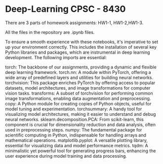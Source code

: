 # Deep-Learning CPSC - 8430 

There are 3 parts of homework assignments: HW1-1, HW1-2,HW1-3. 

All the files in the repository are .ipynb files.

To ensure a smooth experience with these notebooks, it's imperative to set up your environment correctly. This includes the installation of several key Python libraries and packages, which are instrumental in deep learning development. The following imports are essential:

torch: The backbone of our assignments, providing a dynamic and flexible deep learning framework.
torch.nn: A module within PyTorch, offering a wide array of predefined layers and utilities for building neural networks.
torchvision: This package enriches PyTorch by offering access to popular datasets, model architectures, and image transformations for computer vision tasks.
transforms: A subset of torchvision for performing common image transformations, enabling data augmentation and preprocessing.
copy: A Python module for creating copies of Python objects, useful for model tuning and experimentation.
torchsummary: A handy tool for visualizing model architectures, making it easier to understand and debug neural networks.
sklearn.decomposition.PCA: From scikit-learn, this component is crucial for dimensionality reduction and data analysis, often used in preprocessing steps.
numpy: The fundamental package for scientific computing in Python, indispensable for handling arrays and mathematical operations.
matplotlib.pyplot: A versatile plotting library, essential for visualizing data and model performance metrics.
tqdm: A minimalistic yet powerful tool for generating progress bars, enhancing the user experience during model training and data processing.
